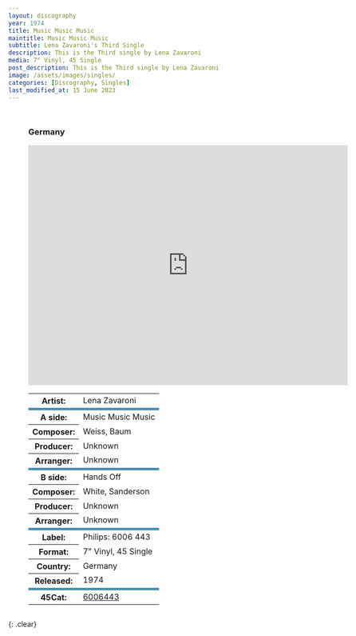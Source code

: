 ```yaml
---
layout: discography
year: 1974
title: Music Music Music
maintitle: Music Music Music
subtitle: Lena Zavaroni's Third Single
description: This is the Third single by Lena Zavaroni
media: 7" Vinyl, 45 Single
post_description: This is the Third single by Lena Zavaroni
image: /assets/images/singles/
categories: [Discography, Singles]
last_modified_at: 15 June 2023
---
```


<figure class="fig3">
<h3>Germany</h3>
<div class="responsive-video"><iframe width="640px" height="480px" src="https://www.youtube.com/embed/?playlist=xy8S-bCMtjo,ie_l6INvKhE&rel=0&showinfo=1" frameborder="0" allowfullscreen=""></iframe></div>
<table>
<tr><th>Artist:</th><td>Lena Zavaroni</td></tr>
<tr class="split"><th>A side:</th><td>Music Music Music</td></tr>
<tr><th>Composer:</th><td>Weiss, Baum</td></tr>
<tr><th>Producer:</th><td>Unknown</td></tr>
<tr><th>Arranger:</th><td>Unknown</td></tr>
<tr class="split"><th>B side:</th><td>Hands Off</td></tr>
<tr><th>Composer:</th><td>White, Sanderson</td></tr>
<tr><th>Producer:</th><td>Unknown</td></tr>
<tr><th>Arranger:</th><td>Unknown</td></tr>
<tr class="split"><th>Label:</th><td>Philips: 6006 443</td></tr>
<tr><th>Format:</th><td>7" Vinyl, 45 Single</td></tr>
<tr><th>Country:</th><td>Germany</td></tr>
<tr><th>Released:</th><td>1974</td></tr>
<tr class="split"><th>45Cat:</th><td><a class="external-link" href="http://www.45cat.com/record/6006443">6006443</a></td></tr>
</table>
</figure>

<br />{: .clear}

<style>
.split {border-top: solid 5px #4B90B1;}

.fig1 {float:left; width:49%;}

.fig2 {float:right; width:49%;}

.fig3 {float:left; width:100%;}

figcaption {float:left; width:100%;}

@media screen and (orientation:portrait) {
.fig1, .fig2 {float:left; width:100%;}
figcaption {float:left; width:100%; margin-bottom: 10px;}
}
</style>
